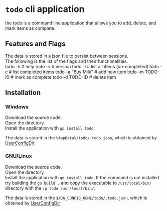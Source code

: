 # `todo` cli application
the todo is a command line application that allows you to add, delete, and mark items as complete.

## Features and Flags 
The data is stored in a json file to persist between sessions.  
The following is the list of the flags and their functionalities.  
todo -h            # help
todo -v            # version
todo -l            # list all items (un-completed)
todo -c            # list completed items
todo -a "Buy Milk" # add new item
todo -m TODO-ID    # mark as complete
todo -d TODO-ID    # delete item

## Installation
### Windows
Download the source code.  
Open the directory.  
Install the application with `go install todo`.  

The data is stored in the `%AppData%/todo/.todo.json`, 
which is obtained by [UserConfigDir](https://pkg.go.dev/os#UserConfigDir)

### GNU/Linux
Download the source code.  
Open the directory.  
Install the application with `go install todo`.
If the command is not installed try building the `go build .`
 and copy the executable to `/usr/local/bin/` directory with the `cp todo /usr/local/bin/`.

The data is stored in the `$XDG_CONFIG_HOME/todo/.todo.json`, 
which is obtained by [UserConfigDir](https://pkg.go.dev/os#UserConfigDir)
